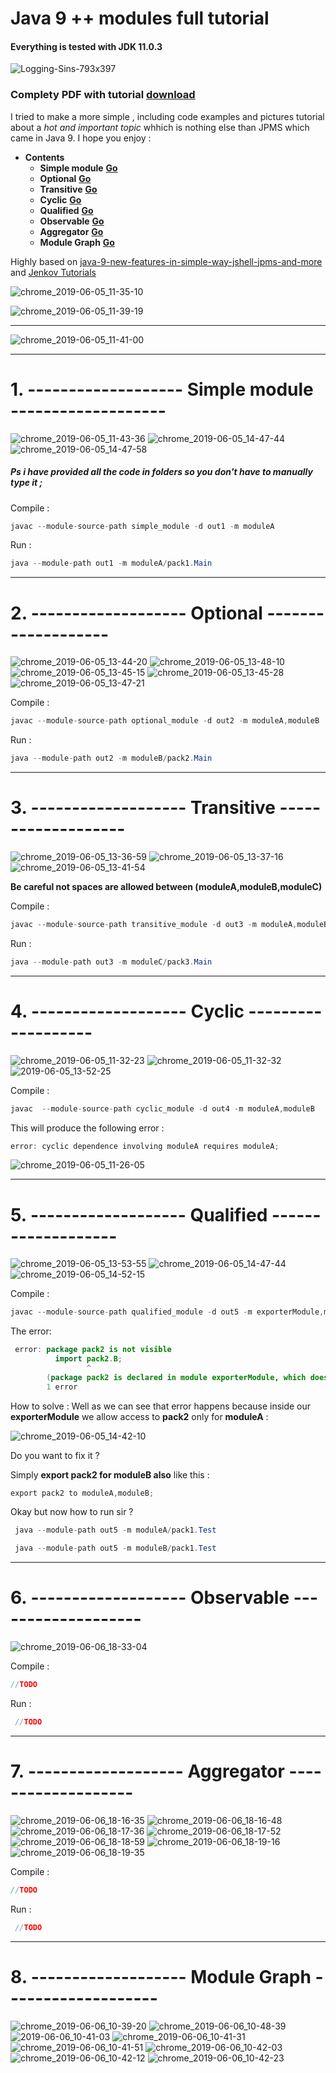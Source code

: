 # Java 9 ++ modules full tutorial
#### Everything is tested with JDK 11.0.3
![Logging-Sins-793x397](https://user-images.githubusercontent.com/20374208/58885740-674c4900-86eb-11e9-9448-b0af3d8b52c0.png)
### Complety PDF with tutorial [download](https://github.com/goxr3plus/java9-modules-tutorial/files/3256292/JPMS.PDF)

I tried to make a more simple , including code examples and pictures tutorial about a *hot and important topic* whhich is nothing else than JPMS which came in Java 9. I hope you enjoy :


- **Contents**
  - **Simple module** [**Go**](#1)
  - **Optional** [**Go**](#2)
  - **Transitive** [**Go**](#3)
  - **Cyclic** [**Go**](#4)
  - **Qualified** [**Go**](#5)
  - **Observable** [**Go**](#6)
  - **Aggregator** [**Go**](#7)
  - **Module Graph** [**Go**](#8)
  

Highly based on  [ java-9-new-features-in-simple-way-jshell-jpms-and-more ](https://www.udemy.com/java-9-new-features-in-simple-way-jshell-jpms-and-more/) and [Jenkov Tutorials](http://tutorials.jenkov.com/java/modules.html)

![chrome_2019-06-05_11-35-10](https://user-images.githubusercontent.com/20374208/58942200-fd34b200-8785-11e9-8f9c-dcb1aec1cf24.png)

![chrome_2019-06-05_11-39-19](https://user-images.githubusercontent.com/20374208/58942502-906de780-8786-11e9-98e7-4d5f070053c5.png)

---

![chrome_2019-06-05_11-41-00](https://user-images.githubusercontent.com/20374208/58942638-cf9c3880-8786-11e9-8ddd-76c120c49d6f.png)

---
# 1. ------------------- Simple module -------------------
<a name="1"></a>

![chrome_2019-06-05_11-43-36](https://user-images.githubusercontent.com/20374208/58942863-433e4580-8787-11e9-829d-cda9256aaef9.png)
![chrome_2019-06-05_14-47-44](https://user-images.githubusercontent.com/20374208/58954143-f9faef80-87a0-11e9-8e8c-452c2511be3f.png)
![chrome_2019-06-05_14-47-58](https://user-images.githubusercontent.com/20374208/58954144-f9faef80-87a0-11e9-8cfd-7376aa3816dd.png)

##### Ps i have provided all the code in folders so you don't have to manually type it ;
  Compile :
  
  ``` JAVA
  javac --module-source-path simple_module -d out1 -m moduleA
  ``` 

  Run :
  
  ``` JAVA
  java --module-path out1 -m moduleA/pack1.Main
  ```

---
# 2. ------------------- Optional -------------------
<a name="2"></a>

![chrome_2019-06-05_13-44-20](https://user-images.githubusercontent.com/20374208/58950802-3e35c200-8798-11e9-816b-f8305c705c10.png)
![chrome_2019-06-05_13-48-10](https://user-images.githubusercontent.com/20374208/58950963-a5ec0d00-8798-11e9-9b93-60847615f067.png)
![chrome_2019-06-05_13-45-15](https://user-images.githubusercontent.com/20374208/58950805-3ece5880-8798-11e9-9659-456fcc98c259.png)
![chrome_2019-06-05_13-45-28](https://user-images.githubusercontent.com/20374208/58950806-3ece5880-8798-11e9-985e-5bade3de14af.png)
![chrome_2019-06-05_13-47-21](https://user-images.githubusercontent.com/20374208/58950962-a5ec0d00-8798-11e9-9eb6-8c578883156d.png)


  Compile :
  
  ``` JAVA
  javac --module-source-path optional_module -d out2 -m moduleA,moduleB
  ```

  Run :
  
  ``` JAVA
  java --module-path out2 -m moduleB/pack2.Main
  ```

---
# 3. ------------------- Transitive -------------------  
<a name="3"></a>

![chrome_2019-06-05_13-36-59](https://user-images.githubusercontent.com/20374208/58950535-b780e500-8797-11e9-8af0-34e5bf10a33d.png)
![chrome_2019-06-05_13-37-16](https://user-images.githubusercontent.com/20374208/58950537-b780e500-8797-11e9-9016-54cada9774b8.png)
![chrome_2019-06-05_13-41-54](https://user-images.githubusercontent.com/20374208/58950538-b780e500-8797-11e9-900c-89eca1165b5a.png)
 
 **Be careful not spaces are allowed between (moduleA,moduleB,moduleC)**
  
  Compile :
  
 ``` JAVA
 javac --module-source-path transitive_module -d out3 -m moduleA,moduleB,moduleC
 ```


  Run :
  
 ``` JAVA
 java --module-path out3 -m moduleC/pack3.Main
 ```

---
# 4. ------------------- Cyclic ------------------- 
<a name="4"></a>

![chrome_2019-06-05_11-32-23](https://user-images.githubusercontent.com/20374208/58942031-a038fc00-8785-11e9-802d-7349461d92fc.png)
![chrome_2019-06-05_11-32-32](https://user-images.githubusercontent.com/20374208/58942032-a0d19280-8785-11e9-9c9c-c1ed6abdf6c1.png)
![2019-06-05_13-52-25](https://user-images.githubusercontent.com/20374208/58951203-290d6300-8799-11e9-84b9-91ec28e6939f.png)

  Compile :
  
``` JAVA
javac  --module-source-path cyclic_module -d out4 -m moduleA,moduleB
```

This will produce the following error :

``` JAVA
error: cyclic dependence involving moduleA requires moduleA;
```

![chrome_2019-06-05_11-26-05](https://user-images.githubusercontent.com/20374208/58941549-b6928800-8784-11e9-856f-8914ac6f3779.png)

---
# 5. ------------------- Qualified -------------------  
<a name="5"></a>

![chrome_2019-06-05_13-53-55](https://user-images.githubusercontent.com/20374208/58951282-5eb24c00-8799-11e9-8805-96f8d9f2bcb1.png)
![chrome_2019-06-05_14-47-44](https://user-images.githubusercontent.com/20374208/58954268-5c53f000-87a1-11e9-886e-2316b1390602.png)
![chrome_2019-06-05_14-52-15](https://user-images.githubusercontent.com/20374208/58954318-85748080-87a1-11e9-9783-f5a824174da2.png)


  Compile : 
  ``` JAVA 
  javac --module-source-path qualified_module -d out5 -m exporterModule,moduleA,moduleB
  ```
  
  The error:
  
  ``` JAVA 
   error: package pack2 is not visible
            import pack2.B;
                   ^
          (package pack2 is declared in module exporterModule, which does not export it to module moduleB)
          1 error
  ```
  
  How to solve :
  Well as we can see that error happens because inside our **exporterModule** we allow access to **pack2** only for **moduleA** :
  
  ![chrome_2019-06-05_14-42-10](https://user-images.githubusercontent.com/20374208/58953810-29f5c300-87a0-11e9-8a89-ff9c796ebed4.png)


  Do you want to fix it ? 
  
  Simply **export pack2 for moduleB also** like this :


  ``` JAVA
  export pack2 to moduleA,moduleB;
  
  ```
  
  Okay but now how to run sir ?

 ``` JAVA
  java --module-path out5 -m moduleA/pack1.Test
 ```
  
 ``` JAVA
  java --module-path out5 -m moduleB/pack1.Test
 ```
 
---
# 6. ------------------- Observable -------------------
<a name="6"></a>

![chrome_2019-06-06_18-33-04](https://user-images.githubusercontent.com/20374208/59045888-8e408180-8889-11e9-8d03-d5ec84ae2e83.png)


 Compile :
  
 ``` JAVA
 //TODO
 ```


 Run :
  
 ``` JAVA
  //TODO
 ```


---
# 7. ------------------- Aggregator -------------------  
<a name="7"></a>

![chrome_2019-06-06_18-16-35](https://user-images.githubusercontent.com/20374208/59044922-c0e97a80-8887-11e9-8d0b-a1d23231b3f6.png)
![chrome_2019-06-06_18-16-48](https://user-images.githubusercontent.com/20374208/59044927-c0e97a80-8887-11e9-9ede-ade53122ce5a.png)
![chrome_2019-06-06_18-17-36](https://user-images.githubusercontent.com/20374208/59044928-c0e97a80-8887-11e9-8e97-390ad24e84e8.png)
![chrome_2019-06-06_18-17-52](https://user-images.githubusercontent.com/20374208/59044929-c1821100-8887-11e9-849e-f08d8ef584a7.png)
![chrome_2019-06-06_18-18-59](https://user-images.githubusercontent.com/20374208/59044930-c1821100-8887-11e9-90fa-4001217bdffe.png)
![chrome_2019-06-06_18-19-16](https://user-images.githubusercontent.com/20374208/59044931-c1821100-8887-11e9-92a1-d29cf3301e3b.png)
![chrome_2019-06-06_18-19-35](https://user-images.githubusercontent.com/20374208/59044933-c1821100-8887-11e9-94cd-a8fca4208ba4.png)

 Compile :
  
 ``` JAVA
 //TODO
 ```


 Run :
  
 ``` JAVA
  //TODO
 ```


---
# 8. ------------------- Module Graph -------------------  
<a name="8"></a>

![chrome_2019-06-06_10-39-20](https://user-images.githubusercontent.com/20374208/59015559-f53d4680-8847-11e9-945f-8880116a45ce.png)
![chrome_2019-06-06_10-48-39](https://user-images.githubusercontent.com/20374208/59015940-d4c1bc00-8848-11e9-9b26-d41013453b80.png)
![2019-06-06_10-41-03](https://user-images.githubusercontent.com/20374208/59015561-f5d5dd00-8847-11e9-95ef-31ded987811f.png)
![chrome_2019-06-06_10-41-31](https://user-images.githubusercontent.com/20374208/59015562-f5d5dd00-8847-11e9-9f05-85de1c2eb3be.png)
![chrome_2019-06-06_10-41-51](https://user-images.githubusercontent.com/20374208/59015563-f5d5dd00-8847-11e9-8184-fc516f8e8dea.png)
![chrome_2019-06-06_10-42-03](https://user-images.githubusercontent.com/20374208/59015564-f5d5dd00-8847-11e9-89c2-6b852219c4b1.png)
![chrome_2019-06-06_10-42-12](https://user-images.githubusercontent.com/20374208/59015566-f66e7380-8847-11e9-86ab-d7e6799a866a.png)
![chrome_2019-06-06_10-42-23](https://user-images.githubusercontent.com/20374208/59015567-f66e7380-8847-11e9-94c6-86080734321b.png)



